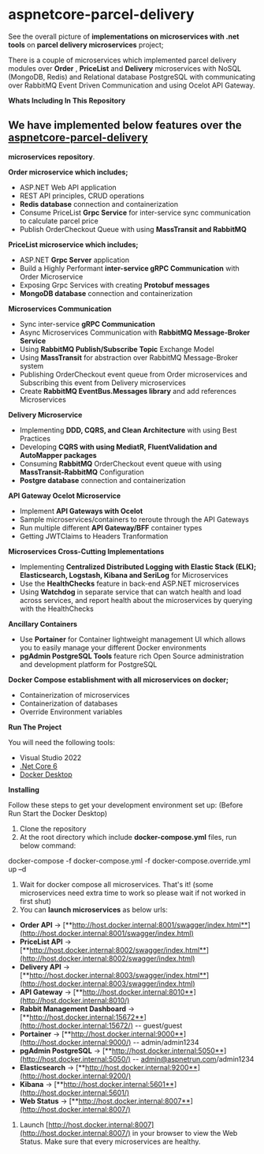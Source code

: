 # aspnetcore-parcel-delivery
See the overall picture of  **implementations on microservices with .net tools**  on  **parcel delivery microservices**  project;

There is a couple of microservices which implemented  parcel delivery  modules over  **Order** , **PriceList**  and  **Delivery** microservices with  NoSQL (MongoDB, Redis)  and  Relational database PostgreSQL  with communicating over  RabbitMQ Event Driven Communication  and using  Ocelot API Gateway.

**Whats Including In This Repository**

## We have implemented below features over the [aspnetcore-parcel-delivery](https://github.com/rybayramov/aspnetcore-parcel-delivery/tree/development)

**microservices repository**.

**Order microservice which includes;**

- ASP.NET Web API application
- REST API principles, CRUD operations
- **Redis database**  connection and containerization
- Consume PriceList  **Grpc Service**  for inter-service sync communication to calculate parcel price
- Publish OrderCheckout Queue with using  **MassTransit and RabbitMQ**

**PriceList microservice which includes;**

- ASP.NET  **Grpc Server**  application
- Build a Highly Performant  **inter-service gRPC Communication**  with Order Microservice
- Exposing Grpc Services with creating  **Protobuf messages**
- **MongoDB database**  connection and containerization

**Microservices Communication**

- Sync inter-service  **gRPC Communication**
- Async Microservices Communication with  **RabbitMQ Message-Broker Service**
- Using  **RabbitMQ Publish/Subscribe Topic**  Exchange Model
- Using  **MassTransit**  for abstraction over RabbitMQ Message-Broker system
- Publishing OrderCheckout event queue from Order microservices and Subscribing this event from Delivery microservices
- Create  **RabbitMQ EventBus.Messages library**  and add references Microservices

**Delivery Microservice**

- Implementing  **DDD, CQRS, and Clean Architecture**  with using Best Practices
- Developing  **CQRS with using MediatR, FluentValidation and AutoMapper packages**
- Consuming  **RabbitMQ**  OrderCheckout event queue with using  **MassTransit-RabbitMQ**  Configuration
- **Postgre database**  connection and containerization

**API Gateway Ocelot Microservice**

- Implement  **API Gateways with Ocelot**
- Sample microservices/containers to reroute through the API Gateways
- Run multiple different  **API Gateway/BFF**  container types
- Getting JWTClaims to Headers Tranformation

**Microservices Cross-Cutting Implementations**

- Implementing **Centralized Distributed Logging with Elastic Stack (ELK); Elasticsearch, Logstash, Kibana and SeriLog** for Microservices
- Use the  **HealthChecks**  feature in back-end ASP.NET microservices
- Using  **Watchdog**  in separate service that can watch health and load across services, and report health about the microservices by querying with the HealthChecks

**Ancillary Containers**

- Use  **Portainer**  for Container lightweight management UI which allows you to easily manage your different Docker environments
- **pgAdmin PostgreSQL Tools**  feature rich Open Source administration and development platform for PostgreSQL

**Docker Compose establishment with all microservices on docker;**

- Containerization of microservices
- Containerization of databases
- Override Environment variables

**Run The Project**

You will need the following tools:

- Visual Studio 2022
- [.Net Core 6](https://dotnet.microsoft.com/download/dotnet-core/5)
- [Docker Desktop](https://www.docker.com/products/docker-desktop)

**Installing**

Follow these steps to get your development environment set up: (Before Run Start the Docker Desktop)

1. Clone the repository
2. At the root directory which include  **docker-compose.yml**  files, run below command:

docker-compose -f docker-compose.yml -f docker-compose.override.yml up –d

1. Wait for docker compose all microservices. That's it! (some microservices need extra time to work so please wait if not worked in first shut)
2. You can  **launch microservices**  as below urls:

- **Order API** -\>  [**http://host.docker.internal:8001/swagger/index.html**](http://host.docker.internal:8001/swagger/index.html)
- **PriceList API** -\>  [**http://host.docker.internal:8002/swagger/index.html**](http://host.docker.internal:8002/swagger/index.html)
- **Delivery API** -\>  [**http://host.docker.internal:8003/swagger/index.html**](http://host.docker.internal:8003/swagger/index.html)
- **API Gateway** -\> [**http://host.docker.internal:8010**](http://host.docker.internal:8010/)
- **Rabbit Management Dashboard** -\>  [**http://host.docker.internal:15672**](http://host.docker.internal:15672/) -- guest/guest
- **Portainer** -\> [**http://host.docker.internal:9000**](http://host.docker.internal:9000/) -- admin/admin1234
- **pgAdmin PostgreSQL** -\>  [**http://host.docker.internal:5050**](http://host.docker.internal:5050/) -- [admin@aspnetrun.com](mailto:admin@aspnetrun.com)/admin1234
- **Elasticsearch** -\>  [**http://host.docker.internal:9200**](http://host.docker.internal:9200/)
- **Kibana** -\>  [**http://host.docker.internal:5601**](http://host.docker.internal:5601/)
- **Web Status** -\>  [**http://host.docker.internal:8007**](http://host.docker.internal:8007/)

1. Launch [http://host.docker.internal:8007](http://host.docker.internal:8007/) in your browser to view the Web Status. Make sure that every microservices are healthy.
